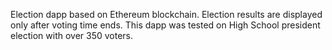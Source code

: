 Election dapp based on Ethereum blockchain. 
Election results are displayed only after voting time ends.
This dapp was tested on High School president election with over 350 voters.
